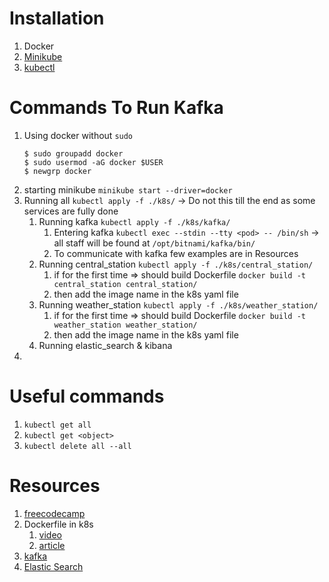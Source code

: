 # Installation

1. Docker
2. [Minikube](https://minikube.sigs.k8s.io/docs/start/?arch=%2Flinux%2Fx86-64%2Fstable%2Fbinary+download)
3. [kubectl](https://kubernetes.io/docs/tasks/tools/)

# Commands To Run Kafka

1. Using docker without `sudo` 
   ```
   $ sudo groupadd docker
   $ sudo usermod -aG docker $USER
   $ newgrp docker
   ```
2. starting minikube `minikube start --driver=docker`
3. Running all `kubectl apply -f ./k8s/` -> Do not this till the end as some services are fully done
   1. Running kafka `kubectl apply -f ./k8s/kafka/`
      1. Entering kafka `kubectl exec --stdin --tty <pod> -- /bin/sh` -> all staff will be found at `/opt/bitnami/kafka/bin/`
      2. To communicate with kafka few examples are in Resources
   2. Running central_station `kubectl apply -f ./k8s/central_station/`
      1. if for the first time => should build Dockerfile `docker build -t central_station central_station/`
      2. then add the image name in the k8s yaml file
   3. Running weather_station `kubectl apply -f ./k8s/weather_station/`
      1. if for the first time => should build Dockerfile `docker build -t weather_station weather_station/`
      2. then add the image name in the k8s yaml file
   4. Running elastic_search & kibana 
4. 

# Useful commands

1. `kubectl get all`
2. `kubectl get <object>`
3. `kubectl delete all --all`

# Resources

1. [freecodecamp](https://www.freecodecamp.org/news/the-kubernetes-handbook/#heading-installing-kubernetes)
2. Dockerfile in k8s
   1. [video](https://youtu.be/3mdCiFu52XA)
   2. [article](https://medium.com/@haider.mtech2011/introduction-to-using-dockerfiles-in-a-kubernetes-setup-for-950661b36a8b)
3. [kafka](https://www.geeksforgeeks.org/setup-kafka-on-kubernetes/)
4. [Elastic Search](https://medium.com/@ismailwajdi39/deploying-elasticsearch-and-kibana-on-kubernetes-with-password-protection-fad93010563c)